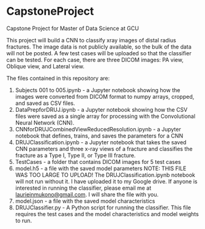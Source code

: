 # CapstoneProject
Capstone Project for Master of Data Science at GCU

This project will build a CNN to classify xray images of distal radius fractures. The image data is not publicly available, so the bulk of the data will not be posted. A few test cases will be uploaded so that the classifier can be tested. For each case, there are three DICOM images: PA view, Oblique view, and Lateral view. 

The files contained in this repository are:
1. Subjects 001 to 005.ipynb - a Jupyter notebook showing how the images were converted from DICOM format to numpy arrays, cropped, and saved as CSV files.
2. DataPrepforDRUJ.ipynb - a Jupyter notebook showing how the CSV files were saved as a single array for processing with the Convolutional Neural Network (CNN).
3. CNNforDRUJCombinedViewReducedResolution.ipynb - a Jupyter notebook that defines, trains, and saves the parameters for a CNN
4. DRUJClassification.ipynb - a Jupyter notebook that takes the saved CNN parameters and three x-ray views of a fracture and classifies the fracture as a Type I, Type II, or Type III fracture. 
5. TestCases - a folder that contains DICOM images for 5 test cases
6. model.h5 - a file with the saved model parameters NOTE: THIS FILE WAS TOO LARGE TO UPLOAD! The DRUJClassification.ipynb notebook will not run without it. I have uploaded it to my Google drive. If anyone is interested in running the classifier, please email me at laurieinmukono@gmail.com. I will share the file with you. 
7. model.json - a file with the saved model characteristics
8. DRUJClassifier.py - A Python script for running the classifier. This file requires the test cases and the model characteristics and model weights to run. 
